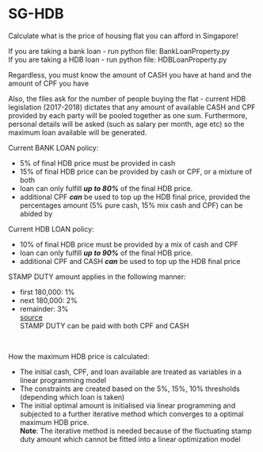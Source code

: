 # SG-HDB
Calculate what is the price of housing flat you can afford in Singapore!

If you are taking a bank loan - run python file: BankLoanProperty.py
<br>
If you are taking a HDB loan - run python file: HDBLoanProperty.py

Regardless, you must know the amount of CASH you have at hand and the amount of CPF you have

Also, the files ask for the number of people buying the flat - current HDB legislation (2017-2018) dictates that any amount of available CASH and CPF provided by each party
will be pooled together as one sum. Furthermore, personal details will be asked (such as salary per month, age etc) so the maximum loan available will be generated.

Current BANK LOAN policy: 
- 5% of final HDB price must be provided in cash
- 15% of final HDB price can be provided by cash or CPF, or a mixture of both
- loan can only fulfill ***up to 80%*** of the final HDB price.
- additional CPF ***can*** be used to top up the HDB final price, provided the percentages amount (5% pure cash, 15% mix cash and CPF) can be abided by 

Current HDB LOAN policy: 
- 10% of final HDB price must be provided by a mix of cash and CPF
- loan can only fulfill ***up to 90%*** of the final HDB price.
- additional CPF and CASH ***can*** be used to top up the HDB final price

STAMP DUTY amount applies in the following manner:
- first 180,000: 1%
- next 180,000: 2%
- remainder: 3%
<br> [source](http://www.hdb.gov.sg/cs/infoweb/business/estate-agents-and-salespersons/buying-a-resale-flat/costs-and-fees)
<br>STAMP DUTY can be paid with both CPF and CASH

<br>

How the maximum HDB price is calculated:
- The initial cash, CPF, and loan available are treated as variables in a linear programming model
- The constraints are created based on the 5%, 15%, 10% thresholds (depending which loan is taken)
- The initial optimal amount is initialised via linear programming and subjected to a further iterative method which converges to a
optimal maximum HDB price.
<br> **Note**: The iterative method is needed because of the fluctuating stamp duty amount which cannot be fitted into a linear optimization model
